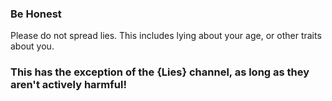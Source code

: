 ### Be Honest

Please do not spread lies. This includes lying about your age, or other traits about you.

### This has the exception of the {Lies} channel, as long as they aren't actively harmful!